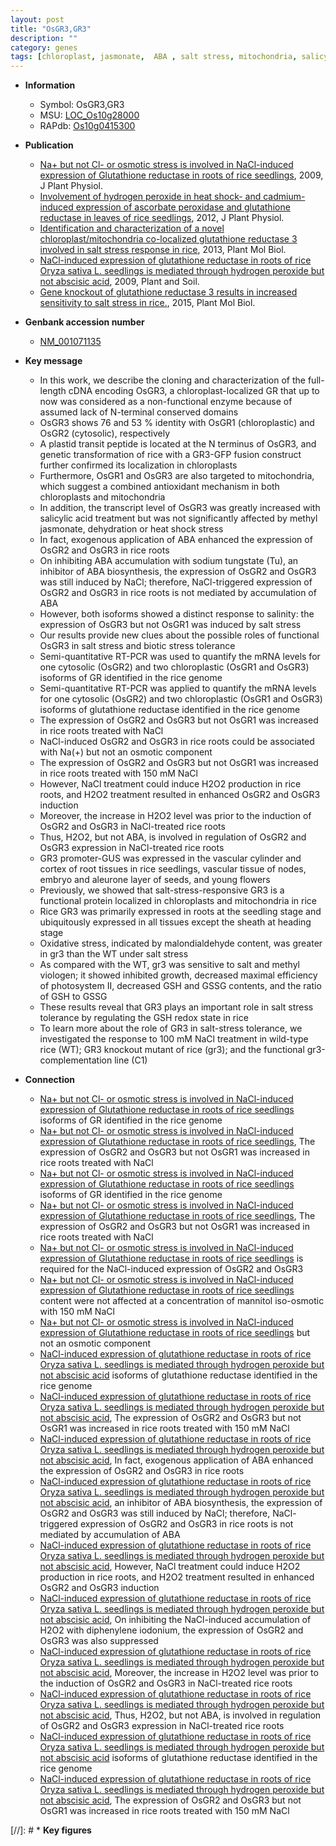 ```yaml
---
layout: post
title: "OsGR3,GR3"
description: ""
category: genes
tags: [chloroplast, jasmonate,  ABA , salt stress, mitochondria, salicylic acid, biotic stress, salinity, salt, root, seedling, sheath, oxidative stress, oxidative, tolerance, stress, stress tolerance]
---
```


* **Information**  
    + Symbol: OsGR3,GR3  
    + MSU: [LOC_Os10g28000](http://rice.plantbiology.msu.edu/cgi-bin/ORF_infopage.cgi?orf=LOC_Os10g28000)  
    + RAPdb: [Os10g0415300](http://rapdb.dna.affrc.go.jp/viewer/gbrowse_details/irgsp1?name=Os10g0415300)  

* **Publication**  
    + [Na+ but not Cl- or osmotic stress is involved in NaCl-induced expression of Glutathione reductase in roots of rice seedlings](http://www.ncbi.nlm.nih.gov/pubmed?term=Na++but+not+Cl-+or+osmotic+stress+is+involved+in+NaCl-induced+expression+of+Glutathione+reductase+in+roots+of+rice+seedlings%5BTitle%5D), 2009, J Plant Physiol.
    + [Involvement of hydrogen peroxide in heat shock- and cadmium-induced expression of ascorbate peroxidase and glutathione reductase in leaves of rice seedlings](http://www.ncbi.nlm.nih.gov/pubmed?term=Involvement+of+hydrogen+peroxide+in+heat+shock-+and+cadmium-induced+expression+of+ascorbate+peroxidase+and+glutathione+reductase+in+leaves+of+rice+seedlings%5BTitle%5D), 2012, J Plant Physiol.
    + [Identification and characterization of a novel chloroplast/mitochondria co-localized glutathione reductase 3 involved in salt stress response in rice](http://www.ncbi.nlm.nih.gov/pubmed?term=Identification+and+characterization+of+a+novel+chloroplast/mitochondria+co-localized+glutathione+reductase+3+involved+in+salt+stress+response+in+rice%5BTitle%5D), 2013, Plant Mol Biol.
    + [NaCl-induced expression of glutathione reductase in roots of rice Oryza sativa L. seedlings is mediated through hydrogen peroxide but not abscisic acid](http://www.ncbi.nlm.nih.gov/pubmed?term=NaCl-induced+expression+of+glutathione+reductase+in+roots+of+rice+Oryza+sativa+L.+seedlings+is+mediated+through+hydrogen+peroxide+but+not+abscisic+acid%5BTitle%5D), 2009, Plant and Soil.
    + [Gene knockout of glutathione reductase 3 results in increased sensitivity to salt stress in rice.](http://www.ncbi.nlm.nih.gov/pubmed?term=Gene+knockout+of+glutathione+reductase+3+results+in+increased+sensitivity+to+salt+stress+in+rice.%5BTitle%5D), 2015, Plant Mol Biol.

* **Genbank accession number**  
    + [NM_001071135](http://www.ncbi.nlm.nih.gov/nuccore/NM_001071135)

* **Key message**  
    + In this work, we describe the cloning and characterization of the full-length cDNA encoding OsGR3, a chloroplast-localized GR that up to now was considered as a non-functional enzyme because of assumed lack of N-terminal conserved domains
    + OsGR3 shows 76 and 53 % identity with OsGR1 (chloroplastic) and OsGR2 (cytosolic), respectively
    + A plastid transit peptide is located at the N terminus of OsGR3, and genetic transformation of rice with a GR3-GFP fusion construct further confirmed its localization in chloroplasts
    + Furthermore, OsGR1 and OsGR3 are also targeted to mitochondria, which suggest a combined antioxidant mechanism in both chloroplasts and mitochondria
    + In addition, the transcript level of OsGR3 was greatly increased with salicylic acid treatment but was not significantly affected by methyl jasmonate, dehydration or heat shock stress
    + In fact, exogenous application of ABA enhanced the expression of OsGR2 and OsGR3 in rice roots
    + On inhibiting ABA accumulation with sodium tungstate (Tu), an inhibitor of ABA biosynthesis, the expression of OsGR2 and OsGR3 was still induced by NaCl; therefore, NaCl-triggered expression of OsGR2 and OsGR3 in rice roots is not mediated by accumulation of ABA
    + However, both isoforms showed a distinct response to salinity: the expression of OsGR3 but not OsGR1 was induced by salt stress
    + Our results provide new clues about the possible roles of functional OsGR3 in salt stress and biotic stress tolerance
    + Semi-quantitative RT-PCR was used to quantify the mRNA levels for one cytosolic (OsGR2) and two chloroplastic (OsGR1 and OsGR3) isoforms of GR identified in the rice genome
    + Semi-quantitative RT-PCR was applied to quantify the mRNA levels for one cytosolic (OsGR2) and two chloroplastic (OsGR1 and OsGR3) isoforms of glutathione reductase identified in the rice genome
    + The expression of OsGR2 and OsGR3 but not OsGR1 was increased in rice roots treated with NaCl
    + NaCl-induced OsGR2 and OsGR3 in rice roots could be associated with Na(+) but not an osmotic component
    + The expression of OsGR2 and OsGR3 but not OsGR1 was increased in rice roots treated with 150 mM NaCl
    + However, NaCl treatment could induce H2O2 production in rice roots, and H2O2 treatment resulted in enhanced OsGR2 and OsGR3 induction
    + Moreover, the increase in H2O2 level was prior to the induction of OsGR2 and OsGR3 in NaCl-treated rice roots
    + Thus, H2O2, but not ABA, is involved in regulation of OsGR2 and OsGR3 expression in NaCl-treated rice roots
    + GR3 promoter-GUS was expressed in the vascular cylinder and cortex of root tissues in rice seedlings, vascular tissue of nodes, embryo and aleurone layer of seeds, and young flowers
    + Previously, we showed that salt-stress-responsive GR3 is a functional protein localized in chloroplasts and mitochondria in rice
    + Rice GR3 was primarily expressed in roots at the seedling stage and ubiquitously expressed in all tissues except the sheath at heading stage
    + Oxidative stress, indicated by malondialdehyde content, was greater in gr3 than the WT under salt stress
    + As compared with the WT, gr3 was sensitive to salt and methyl viologen; it showed inhibited growth, decreased maximal efficiency of photosystem II, decreased GSH and GSSG contents, and the ratio of GSH to GSSG
    + These results reveal that GR3 plays an important role in salt stress tolerance by regulating the GSH redox state in rice
    + To learn more about the role of GR3 in salt-stress tolerance, we investigated the response to 100 mM NaCl treatment in wild-type rice (WT); GR3 knockout mutant of rice (gr3); and the functional gr3-complementation line (C1)

* **Connection**  
    + [Na+ but not Cl- or osmotic stress is involved in NaCl-induced expression of Glutathione reductase in roots of rice seedlings](OsGR1+and+OsGR3) isoforms of GR identified in the rice genome
    + [Na+ but not Cl- or osmotic stress is involved in NaCl-induced expression of Glutathione reductase in roots of rice seedlings](http://www.ncbi.nlm.nih.gov/pubmed?term=Na++but+not+Cl-+or+osmotic+stress+is+involved+in+NaCl-induced+expression+of+Glutathione+reductase+in+roots+of+rice+seedlings%5BTitle%5D), The expression of OsGR2 and OsGR3 but not OsGR1 was increased in rice roots treated with NaCl
    + [Na+ but not Cl- or osmotic stress is involved in NaCl-induced expression of Glutathione reductase in roots of rice seedlings](OsGR1+and+OsGR3) isoforms of GR identified in the rice genome
    + [Na+ but not Cl- or osmotic stress is involved in NaCl-induced expression of Glutathione reductase in roots of rice seedlings](http://www.ncbi.nlm.nih.gov/pubmed?term=Na++but+not+Cl-+or+osmotic+stress+is+involved+in+NaCl-induced+expression+of+Glutathione+reductase+in+roots+of+rice+seedlings%5BTitle%5D), The expression of OsGR2 and OsGR3 but not OsGR1 was increased in rice roots treated with NaCl
    + [Na+ but not Cl- or osmotic stress is involved in NaCl-induced expression of Glutathione reductase in roots of rice seedlings](-) is required for the NaCl-induced expression of OsGR2 and OsGR3
    + [Na+ but not Cl- or osmotic stress is involved in NaCl-induced expression of Glutathione reductase in roots of rice seedlings](2) content were not affected at a concentration of mannitol iso-osmotic with 150 mM NaCl
    + [Na+ but not Cl- or osmotic stress is involved in NaCl-induced expression of Glutathione reductase in roots of rice seedlings](+) but not an osmotic component
    + [NaCl-induced expression of glutathione reductase in roots of rice Oryza sativa L. seedlings is mediated through hydrogen peroxide but not abscisic acid](OsGR1+and+OsGR3) isoforms of glutathione reductase identified in the rice genome
    + [NaCl-induced expression of glutathione reductase in roots of rice Oryza sativa L. seedlings is mediated through hydrogen peroxide but not abscisic acid](http://www.ncbi.nlm.nih.gov/pubmed?term=NaCl-induced+expression+of+glutathione+reductase+in+roots+of+rice+Oryza+sativa+L.+seedlings+is+mediated+through+hydrogen+peroxide+but+not+abscisic+acid%5BTitle%5D), The expression of OsGR2 and OsGR3 but not OsGR1 was increased in rice roots treated with 150 mM NaCl
    + [NaCl-induced expression of glutathione reductase in roots of rice Oryza sativa L. seedlings is mediated through hydrogen peroxide but not abscisic acid](http://www.ncbi.nlm.nih.gov/pubmed?term=NaCl-induced+expression+of+glutathione+reductase+in+roots+of+rice+Oryza+sativa+L.+seedlings+is+mediated+through+hydrogen+peroxide+but+not+abscisic+acid%5BTitle%5D), In fact, exogenous application of ABA enhanced the expression of OsGR2 and OsGR3 in rice roots
    + [NaCl-induced expression of glutathione reductase in roots of rice Oryza sativa L. seedlings is mediated through hydrogen peroxide but not abscisic acid](Tu), an inhibitor of ABA biosynthesis, the expression of OsGR2 and OsGR3 was still induced by NaCl; therefore, NaCl-triggered expression of OsGR2 and OsGR3 in rice roots is not mediated by accumulation of ABA
    + [NaCl-induced expression of glutathione reductase in roots of rice Oryza sativa L. seedlings is mediated through hydrogen peroxide but not abscisic acid](http://www.ncbi.nlm.nih.gov/pubmed?term=NaCl-induced+expression+of+glutathione+reductase+in+roots+of+rice+Oryza+sativa+L.+seedlings+is+mediated+through+hydrogen+peroxide+but+not+abscisic+acid%5BTitle%5D), However, NaCl treatment could induce H2O2 production in rice roots, and H2O2 treatment resulted in enhanced OsGR2 and OsGR3 induction
    + [NaCl-induced expression of glutathione reductase in roots of rice Oryza sativa L. seedlings is mediated through hydrogen peroxide but not abscisic acid](http://www.ncbi.nlm.nih.gov/pubmed?term=NaCl-induced+expression+of+glutathione+reductase+in+roots+of+rice+Oryza+sativa+L.+seedlings+is+mediated+through+hydrogen+peroxide+but+not+abscisic+acid%5BTitle%5D), On inhibiting the NaCl-induced accumulation of H2O2 with diphenylene iodonium, the expression of OsGR2 and OsGR3 was also suppressed
    + [NaCl-induced expression of glutathione reductase in roots of rice Oryza sativa L. seedlings is mediated through hydrogen peroxide but not abscisic acid](http://www.ncbi.nlm.nih.gov/pubmed?term=NaCl-induced+expression+of+glutathione+reductase+in+roots+of+rice+Oryza+sativa+L.+seedlings+is+mediated+through+hydrogen+peroxide+but+not+abscisic+acid%5BTitle%5D), Moreover, the increase in H2O2 level was prior to the induction of OsGR2 and OsGR3 in NaCl-treated rice roots
    + [NaCl-induced expression of glutathione reductase in roots of rice Oryza sativa L. seedlings is mediated through hydrogen peroxide but not abscisic acid](http://www.ncbi.nlm.nih.gov/pubmed?term=NaCl-induced+expression+of+glutathione+reductase+in+roots+of+rice+Oryza+sativa+L.+seedlings+is+mediated+through+hydrogen+peroxide+but+not+abscisic+acid%5BTitle%5D), Thus, H2O2, but not ABA, is involved in regulation of OsGR2 and OsGR3 expression in NaCl-treated rice roots
    + [NaCl-induced expression of glutathione reductase in roots of rice Oryza sativa L. seedlings is mediated through hydrogen peroxide but not abscisic acid](OsGR1+and+OsGR3) isoforms of glutathione reductase identified in the rice genome
    + [NaCl-induced expression of glutathione reductase in roots of rice Oryza sativa L. seedlings is mediated through hydrogen peroxide but not abscisic acid](http://www.ncbi.nlm.nih.gov/pubmed?term=NaCl-induced+expression+of+glutathione+reductase+in+roots+of+rice+Oryza+sativa+L.+seedlings+is+mediated+through+hydrogen+peroxide+but+not+abscisic+acid%5BTitle%5D), The expression of OsGR2 and OsGR3 but not OsGR1 was increased in rice roots treated with 150 mM NaCl

[//]: # * **Key figures**  


